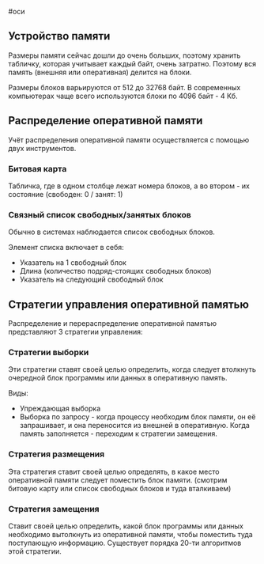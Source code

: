 #оси 
## Устройство памяти
Размеры памяти сейчас дошли до очень больших, поэтому хранить табличку, которая учитывает каждый байт, очень затратно. Поэтому вся память (внешняя или оперативная) делится на блоки.

Размеры блоков варьируются от 512 до 32768 байт. В современных компьютерах чаще всего используются блоки по 4096 байт - 4 Кб.

## Распределение оперативной памяти
Учёт распределения оперативной памяти осуществляется с помощью двух инструментов.
### Битовая карта
Табличка, где в одном столбце лежат номера блоков, а во втором - их состояние (свободен: 0 / занят: 1)

### Связный список свободных/занятых блоков
Обычно в системах наблюдается список свободных блоков.

Элемент списка включает в себя:
- Указатель на 1 свободный блок
- Длина (количество подряд-стоящих свободных блоков)
- Указатель на следующий свободный блок

## Стратегии управления оперативной памятью
Распределение и перераспределение оперативной памятью представляют 3 стратегии управления:

### Стратегии выборки
Эти стратегии ставят своей целью определить, когда следует втолкнуть очередной блок программы или данных в оперативную память.

Виды:
- Упреждающая выборка
- Выборка по запросу - когда процессу необходим блок памяти, он её запрашивает, и она переносится из внешней в оперативную. Когда память заполняется - переходим к стратегии замещения.

### Стратегия размещения
Эта стратегия ставит своей целью определять, в какое место оперативной памяти следует поместить блок памяти. (смотрим битовую карту или список свободных блоков и туда вталкиваем)

### Стратегия замещения
Ставит своей целью определить, какой блок программы или данных необходимо вытолкнуть из оперативной памяти, чтобы поместить туда поступающую информацию. Существует порядка 20-ти алгоритмов этой стратегии.